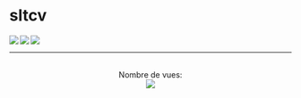 # sltcv

<img align="left" src="https://github-readme-stats.vercel.app/api?username=thibman06&show_icons=true&theme=jolly&count_private=true"/>
<img align="left" src="https://github-readme-stats.vercel.app/api/top-langs/?username=thibman06&layout=compact&theme=jolly&count_private=true"/>
<img align="center" src="https://github-readme-stats.vercel.app/api/wakatime?username=thubman06&theme=jolly"/>



---

<p align="center"> 
  <br>Nombre de vues: <br>
  <img src="https://profile-counter.glitch.me/thibman06/count.svg" />
</p>
